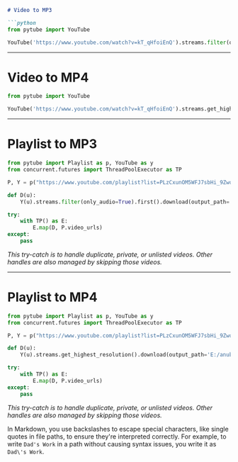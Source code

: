 ```markdown
# Video to MP3

```python
from pytube import YouTube

YouTube('https://www.youtube.com/watch?v=kT_qHfoiEnQ').streams.filter(only_audio=True).first().download(filename='audio.mp3', output_path='E:/anubhav/Premiere Pro/Projects/Dad\'s Work/')
```

---

# Video to MP4

```python
from pytube import YouTube

YouTube('https://www.youtube.com/watch?v=kT_qHfoiEnQ').streams.get_highest_resolution().download(filename='video.mp4', output_path='E:/anubhav/Premiere Pro/Projects/Dad\'s Work/songs/')
```

---

# Playlist to MP3

```python
from pytube import Playlist as p, YouTube as y
from concurrent.futures import ThreadPoolExecutor as TP

P, Y = p("https://www.youtube.com/playlist?list=PLzCxunOM5WFJ7sbHi_9Zwq2xOwtkYeZlx"), y

def D(u): 
    Y(u).streams.filter(only_audio=True).first().download(output_path='E:/anubhav/Premiere Pro/Projects/Dad\'s Work/songs/')

try:
    with TP() as E: 
        E.map(D, P.video_urls)
except:
    pass
```

*This try-catch is to handle duplicate, private, or unlisted videos. Other handles are also managed by skipping those videos.*

---

# Playlist to MP4

```python
from pytube import Playlist as p, YouTube as y
from concurrent.futures import ThreadPoolExecutor as TP

P, Y = p("https://www.youtube.com/playlist?list=PLzCxunOM5WFJ7sbHi_9Zwq2xOwtkYeZlx"), y

def D(u): 
    Y(u).streams.get_highest_resolution().download(output_path='E:/anubhav/Premiere Pro/Projects/Dad\'s Work/songs/')

try:
    with TP() as E: 
        E.map(D, P.video_urls)
except:
    pass
```

*This try-catch is to handle duplicate, private, or unlisted videos. Other handles are also managed by skipping those videos.*


In Markdown, you use backslashes to escape special characters, like single quotes in file paths, to ensure they're interpreted correctly. For example, to write `Dad's Work` in a path without causing syntax issues, you write it as `Dad\'s Work`.